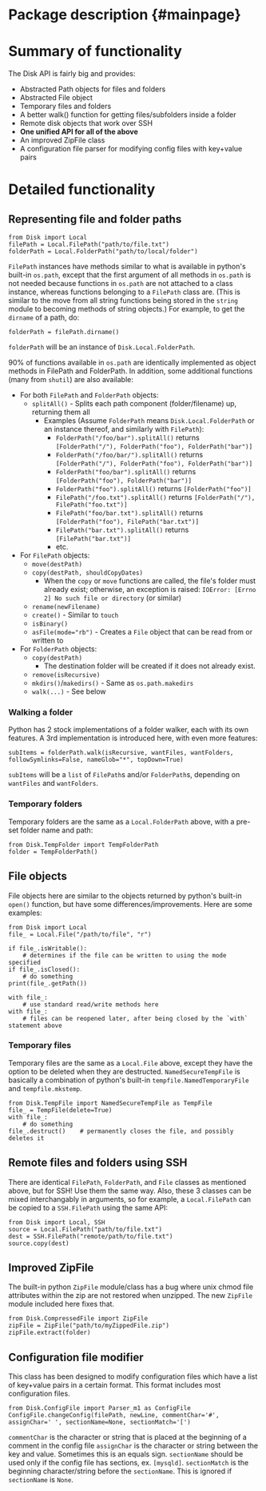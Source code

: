 Package description	{#mainpage}
===================

# Summary of functionality

The Disk API is fairly big and provides:

- Abstracted Path objects for files and folders
- Abstracted File object
- Temporary files and folders
- A better walk() function for getting files/subfolders inside a folder
- Remote disk objects that work over SSH
- __One unified API for all of the above__
- An improved ZipFile class
- A configuration file parser for modifying config files with key+value pairs

# Detailed functionality

## Representing file and folder paths

	from Disk import Local
	filePath = Local.FilePath("path/to/file.txt")
	folderPath = Local.FolderPath("path/to/local/folder")

`FilePath` instances have methods similar to what is available in python's built-in `os.path`, except that the
first argument of all methods in `os.path` is not needed because functions in `os.path` are not attached to a
class instance, whereas functions belonging to a `FilePath` class are. (This is similar to the move from all
string functions being stored in the `string` module to becoming methods of string objects.) For example, to
get the `dirname` of a path, do:

	folderPath = filePath.dirname()

`folderPath` will be an instance of `Disk.Local.FolderPath`.

90% of functions available in `os.path` are identically implemented as object methods in FilePath and FolderPath.
In addition, some additional functions (many from `shutil`) are also available:

- For both `FilePath` and `FolderPath` objects:
	- `splitAll()` - Splits each path component (folder/filename) up, returning them all
		- Examples (Assume `FolderPath` means `Disk.Local.FolderPath` or an instance thereof, and similarly with `FilePath`):
			- `FolderPath("/foo/bar").splitAll()` returns `[FolderPath("/"), FolderPath("foo"), FolderPath("bar")]`
			- `FolderPath("/foo/bar/").splitAll()` returns `[FolderPath("/"), FolderPath("foo"), FolderPath("bar")]`
			- `FolderPath("foo/bar").splitAll()` returns `[FolderPath("foo"), FolderPath("bar")]`
			- `FolderPath("foo").splitAll()` returns `[FolderPath("foo")]`
			- `FilePath("/foo.txt").splitAll()` returns `[FolderPath("/"), FilePath("foo.txt")]`
			- `FilePath("foo/bar.txt").splitAll()` returns `[FolderPath("foo"), FilePath("bar.txt")]`
			- `FilePath("bar.txt").splitAll()` returns `[FilePath("bar.txt")]`
			- etc.
- For `FilePath` objects:
	- `move(destPath)`
	- `copy(destPath, shouldCopyDates)`
		- When the `copy` or `move` functions are called, the file's folder must already exist; otherwise, an exception is raised: `IOError: [Errno 2] No such file or directory` (or similar)
	- `rename(newFilename)`
	- `create()` - Similar to `touch`
	- `isBinary()`
	- `asFile(mode="rb")` - Creates a `File` object that can be read from or written to
- For `FolderPath` objects:
	- `copy(destPath)`
		- The destination folder will be created if it does not already exist.
	- `remove(isRecursive)`
	- `mkdirs()`/`makedirs()` - Same as `os.path.makedirs`
	- `walk(...)` - See below

### Walking a folder

Python has 2 stock implementations of a folder walker, each with its own features. A 3rd implementation is
introduced here, with even more features:

	subItems = folderPath.walk(isRecursive, wantFiles, wantFolders, followSymlinks=False, nameGlob="*", topDown=True)

`subItems` will be a `list` of `FilePath`s and/or `FolderPath`s, depending on `wantFiles` and `wantFolders`.

### Temporary folders

Temporary folders are the same as a `Local.FolderPath` above, with a pre-set folder name and path:

	from Disk.TempFolder import TempFolderPath
	folder = TempFolderPath()

## File objects

File objects here are similar to the objects returned by python's built-in `open()` function, but have some
differences/improvements. Here are some examples:

	from Disk import Local
	file_ = Local.File("/path/to/file", "r")
	
	if file_.isWritable():
		# determines if the file can be written to using the mode specified
	if file_.isClosed():
		# do something
	print(file_.getPath())
	
	with file_:
		# use standard read/write methods here
	with file_:
		# files can be reopened later, after being closed by the `with` statement above

### Temporary files

Temporary files are the same as a `Local.File` above, except they have the option to be deleted when they are destructed.
`NamedSecureTempFile` is basically a combination of python's built-in `tempfile.NamedTemporaryFile` and `tempfile.mkstemp`.

	from Disk.TempFile import NamedSecureTempFile as TempFile
	file_ = TempFile(delete=True)
	with file_:
		# do something
	file_.destruct()	# permanently closes the file, and possibly deletes it

## Remote files and folders using SSH

There are identical `FilePath`, `FolderPath`, and `File` classes as mentioned above, but for SSH! Use them the same way.
Also, these 3 classes can be mixed interchangably in arguments, so for example, a `Local.FilePath` can be copied to a
`SSH.FilePath` using the same API:

	from Disk import Local, SSH
	source = Local.FilePath("path/to/file.txt")
	dest = SSH.FilePath("remote/path/to/file.txt")
	source.copy(dest)

## Improved ZipFile

The built-in python `ZipFile` module/class has a bug where unix chmod file attributes within the zip are not restored
when unzipped. The new `ZipFile` module included here fixes that.

	from Disk.CompressedFile import ZipFile
	zipFile = ZipFile("path/to/myZippedFile.zip")
	zipFile.extract(folder)

## Configuration file modifier

This class has been designed to modify configuration files which have a list of key+value pairs in a certain format.
This format includes most configuration files.

	from Disk.ConfigFile import Parser_m1 as ConfigFile
	ConfigFile.changeConfig(filePath, newLine, commentChar='#', assignChar=' ', sectionName=None, sectionMatch='[')

`commentChar` is the character or string that is placed at the beginning of a comment in the config file
`assignChar` is the character or string between the key and value. Sometimes this is an equals sign.
`sectionName` should be used only if the config file has sections, ex. `[mysqld]`.
`sectionMatch` is the beginning character/string before the `sectionName`. This is ignored if `sectionName` is `None`.

